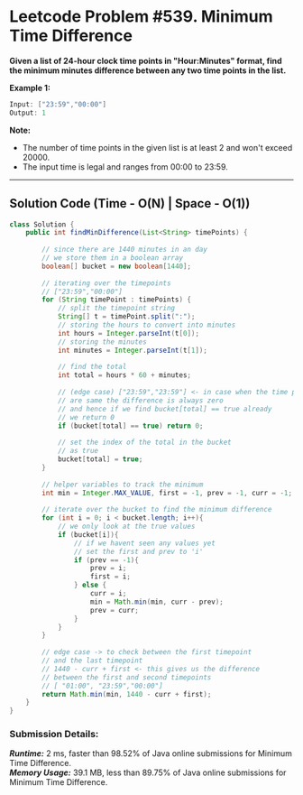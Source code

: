 # Leetcode Problem #539. Minimum Time Difference

**Given a list of 24-hour clock time points in "Hour:Minutes" format, find the minimum minutes difference between any two time points in the list.**

**Example 1:**

```java
Input: ["23:59","00:00"]
Output: 1
```

**Note:**
- The number of time points in the given list is at least 2 and won't exceed 20000.
- The input time is legal and ranges from 00:00 to 23:59.

---

## Solution Code (Time - O(N) | Space - O(1))

```java
class Solution {
    public int findMinDifference(List<String> timePoints) {
        
        // since there are 1440 minutes in an day
        // we store them in a boolean array 
        boolean[] bucket = new boolean[1440];
        
        // iterating over the timepoints
        // ["23:59","00:00"]
        for (String timePoint : timePoints) {
            // split the timepoint string
            String[] t = timePoint.split(":");
            // storing the hours to convert into minutes
            int hours = Integer.parseInt(t[0]);
            // storing the minutes
            int minutes = Integer.parseInt(t[1]);
            
            // find the total
            int total = hours * 60 + minutes;
            
            // (edge case) ["23:59","23:59"] <- in case when the time points
            // are same the difference is always zero
            // and hence if we find bucket[total] == true already
            // we return 0
            if (bucket[total] == true) return 0;
            
            // set the index of the total in the bucket
            // as true
            bucket[total] = true;
        }
        
        // helper variables to track the minimum
        int min = Integer.MAX_VALUE, first = -1, prev = -1, curr = -1;
        
        // iterate over the bucket to find the minimum difference
        for (int i = 0; i < bucket.length; i++){
            // we only look at the true values
            if (bucket[i]){
                // if we havent seen any values yet
                // set the first and prev to 'i'
                if (prev == -1){
                    prev = i;
                    first = i;
                } else {
                    curr = i;
                    min = Math.min(min, curr - prev);
                    prev = curr;
                }
            }
        }
        
        // edge case -> to check between the first timepoint
        // and the last timepoint
        // 1440 - curr + first <- this gives us the difference
        // between the first and second timepoints
        // [ "01:00", "23:59","00:00"]
        return Math.min(min, 1440 - curr + first);
    }
}
```

### Submission Details:

***Runtime:*** 2 ms, faster than 98.52% of Java online submissions for Minimum Time Difference. <br/>
***Memory Usage:*** 39.1 MB, less than 89.75% of Java online submissions for Minimum Time Difference.
